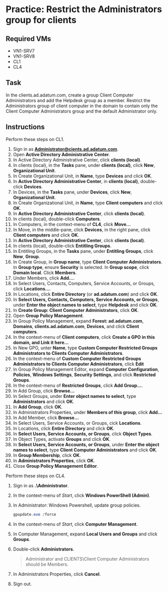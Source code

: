 # Practice: Restrict the Administrators group for clients

## Required VMs

* VN1-SRV7
* VN1-SRV8
* CL1
* CL4

## Task

In the clients.ad.adatum.com, create a group Client Computer Administrators and add the Helpdesk group as a member. Restrict the Administrators group of client computer in the domain to contain only the Client Computer Administrators group and the default Administrator only.

## Instructions

Perform these steps on CL1.

1. Sign in as **Administrator@cients.ad.adatum.com**.
1. Open **Active Directory Administrative Center**.
1. In Active Directory Administrative Center, click **clients (local)**.
1. In clients (local), in the **Tasks** pane, under **clients (local)**, click **New**, **Organizational Unit**.
1. In Create Organizational Unit, in **Name**, type **Devices** and click **OK**.
1. In **Active Directory Administrative Center**, in **clients (local)**, double-click **Devices**.
1. In Devices, in the **Tasks** pane, under **Devices**, click **New**, **Organizational Unit**.
1. In Create Organizational Unit, in **Name**, type **Client computers** and click **OK**.
1. In **Active Directory Administrative Center**, click **clients (local)**.
1. In clients (local), double-click **Computers**.
1. In Computers, in the context-menu of **CL4**, click **Move...**
1. In Move, in the middle-pane, click **Devices**, in the right pane, click **Client computers** and click **OK**.
1. In **Active Directory Administrative Center**, click **clients (local)**.
1. In clients (local), double-click **Entitling Groups**.
1. In Entitling Groups, in the **Tasks** pane, under **Entitling Groups**, click **New**, **Group**.
1. In Create Group, in **Group name**, type **Client Computer Administrators**. In **Group type**, ensure **Security** is selected. In **Group scope**, click **Domain local**. Click **Members**.
1. Under Members, click **Add...**.
1. In Select Users, Contacts, Computers, Service Accounts, or Groups, click **Locations...**.
1. In Locations, click **Entire Directory** (or **ad.adatum.com**) and click **OK**.
1. In **Select Users, Contacts, Computers, Service Accounts, or Groups**, under **Enter the object names to select**, type **Helpdesk** and click **OK**.
1. In **Create Group: Client Computer Administrators**, click **OK**.
1. Open **Group Policy Management**.
1. In Group Policy Management, expand **Forest: ad.adatum.com**, **Domains**, **clients.ad.adatum.com**, **Devices**, and click **Client computers**.
1. In the context-menu of **Client computers**, click **Create a GPO in this domain, and Link it here...**
1. In New GPO, unter **Name**, type **Custom Computer Restricted Groups Administrators to Clients Computer Administrators**.
1. In the context-menu of **Custom Computer Restricted Groups Administrators to Clients Computer Administrators**, click **Edit**
1. In Group Policy Management Editor, expand **Computer Configuration**, **Policies**, **Windows Settings**, **Security Settings**, and click **Restricted Groups**.
1. In the context-menu of **Restricted Groups**, click **Add Group...**.
1. In Add Group, click **Browse...**
1. In Select Groups, under **Enter object names to select**, type **Administrators** and click **OK**.
1. In **Add Group**, click **OK**.
1. In Administrators Properties, under **Members of this group**, click **Add...**
1. In Add Member, click **Browse...**
1. In Select Users, Service Accounts, or Groups, cick **Locations**.
1. In Locations, click **Entire Directory** and click **OK**.
1. In **Select Users, Service Accounts, or Groups**, click **Object Types**.
1. In Object Types, activate **Groups** and click **OK**.
1. In **Select Users, Service Accounts, or Groups**, under **Enter the object names to select**, type **Client Computer Administrators** and click **OK**.
1. In **Group Membership**, click **OK**.
1. In **Administrators Properties**, click **OK**.
1. Close **Group Policy Management Editor**.

Perform these steps on CL4.

1. Sign in as **.\Administrator**.
1. In the context-menu of *Start*, click **Windows PowerShell (Admin)**.
1. In Administrator: Windows Powershell, update group policies.

    ````powershell
    gpupdate.exe /force
    ````

1. In the context-menu of *Start*, click **Computer Management**.
1. In Computer Management, expand **Local Users and Groups** and click **Groups**.
1. Double-click **Administrators**.

    > Administrator and CLIENTS\Client Computer Administrators should be Members.

1. In Administrators Properties, click **Cancel**.
1. Sign out.
